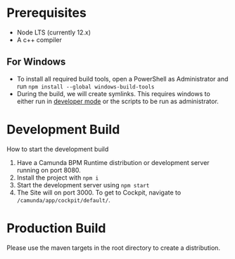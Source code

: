 # Prerequisites

- Node LTS (currently 12.x)
- A c++ compiler

## For Windows

- To install all required build tools, open a PowerShell as Administrator and run `npm install --global windows-build-tools`
- During the build, we will create symlinks. This requires windows to either run in [developer mode](https://docs.microsoft.com/en-us/windows/uwp/get-started/enable-your-device-for-development) or the scripts to be run as administrator.

# Development Build
How to start the development build

1. Have a Camunda BPM Runtime distribution or development server running on port 8080.
2. Install the project with `npm i`
2. Start the development server using `npm start`	
3. The Site will on port 3000. To get to Cockpit, navigate to `/camunda/app/cockpit/default/`.

# Production Build
Please use the maven targets in the root directory to create a distribution.
